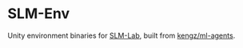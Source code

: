 # SLM-Env
Unity environment binaries for [SLM-Lab](https://github.com/kengz/SLM-Lab), built from [kengz/ml-agents](https://github.com/kengz/ml-agents).
